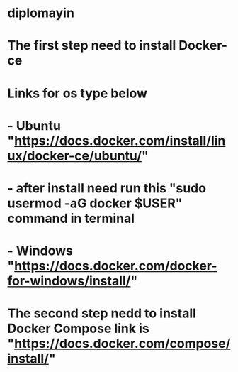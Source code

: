 # diplomayin

# The first step need to install Docker-ce
# Links for os type below
#  - Ubuntu "https://docs.docker.com/install/linux/docker-ce/ubuntu/"
#  - after install need run this "sudo usermod -aG docker $USER" command in terminal
#  - Windows  "https://docs.docker.com/docker-for-windows/install/"
# The second step nedd to install Docker Compose  link is "https://docs.docker.com/compose/install/"